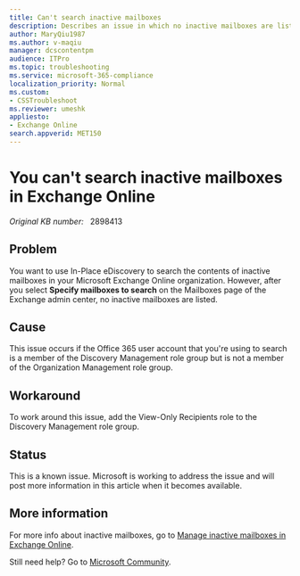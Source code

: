 ```yaml
---
title: Can't search inactive mailboxes
description: Describes an issue in which no inactive mailboxes are listed when you run an In-Place eDiscovery search. Occurs if your user account is a member of the Discovery Management role group but isn't a member of the Organization Management role group.
author: MaryQiu1987
ms.author: v-maqiu
manager: dcscontentpm
audience: ITPro
ms.topic: troubleshooting
ms.service: microsoft-365-compliance
localization_priority: Normal
ms.custom: 
- CSSTroubleshoot
ms.reviewer: umeshk
appliesto:
- Exchange Online
search.appverid: MET150
---
```

# You can't search inactive mailboxes in Exchange Online

_Original KB number:_ &nbsp; 2898413

## Problem

You want to use In-Place eDiscovery to search the contents of inactive mailboxes in your Microsoft Exchange Online organization. However, after you select **Specify mailboxes to search** on the Mailboxes page of the Exchange admin center, no inactive mailboxes are listed.

## Cause

This issue occurs if the Office 365 user account that you're using to search is a member of the Discovery Management role group but is not a member of the Organization Management role group.

## Workaround

To work around this issue, add the View-Only Recipients role to the Discovery Management role group.

## Status

This is a known issue. Microsoft is working to address the issue and will post more information in this article when it becomes available.

## More information

For more info about inactive mailboxes, go to [Manage inactive mailboxes in Exchange Online](/microsoft-365/security/office-365-security/exchange-online-protection-overview).

Still need help? Go to [Microsoft Community](https://answers.microsoft.com/).